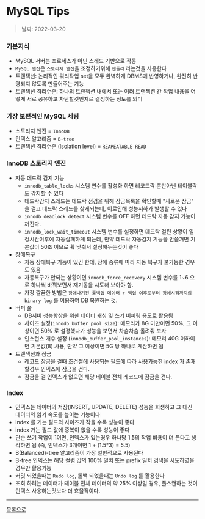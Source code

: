# MySQL Tips

> 날짜: 2022-03-20

### 기본지식

- MySQL 서버는 프로세스가 아닌 스레드 기반으로 작동
- `MySQL 엔진`은 `스토리지 엔진`을 조정하기위해 `핸들러` 라는것을 사용한다
- 트랜잭션: 논리적인 쿼리작업 set을 모두 완벽하게 DBMS에 반영하거나, 완전히 반영되지 않도록 만들어주는 기능
- 트랜잭션 격리수준: 하나의 트랜잭션 내에서 또는 여러 트랜잭션 간 작업 내용을 어떻게 서로 공유하고 차단할것인지르 결정하는 정도를 의미

### 가장 보편적인 MySQL 세팅

- 스토리지 엔진 = `InnoDB`
- 인덱스 알고리즘 = `B-tree`
- 트랜잭션 격리수준 (Isolation level) = `REAPEATABLE READ`

### InnoDB 스토리지 엔진

- 자동 데드락 감지 기능
  - `innodb_table_locks` 시스템 변수를 활성화 하면 레코드락 뿐만아닌 테이블락도 감지할 수 있다
  - 데드락감지 스레드는 데드락 점검을 위해 잠금목록을 확인할때 "새로운 잠금" 을 걸고 데드락 스레드를 찾게되는데, 이로인해 성능저하가 발생할 수 있다
  - `innodb_deadlock_detect` 시스템 변수를 OFF 하면 데드락 자동 감지 기능이 꺼진다.
  - `innodb_lock_wait_timeout` 시스템 변수를 설정하면 데드락 걸린 상황이 일정시간이후에 자동실패하게 되는데, 만약 데드락 자동감지 기능을 안쓸거면 기본값이 50초 이므로 확 낮춰서 설정해두는것이 좋다
- 장애복구
  - 자동 장애복구 기능이 있긴 한데, 장애 종류에 따라 자동 복구가 불가능한 경우도 있음
  - 자동복구가 안되는 상황이면 `innodb_force_recovery` 시스템 변수를 1~6 으로 하나씩 바꿔보면서 재기동을 시도해 보아야 함.
  - 가장 깔끔한 방법은 `장애나기전 풀백업 데이터 + 백업 이후로부터 장애시점까지의 binary log` 를 이용하여 DB 복원하는 것.
- 버퍼 풀
  - DB서버 성능향상을 위한 데이터 캐싱 및 쓰기 버퍼링 용도로 활용됨
  - 사이즈 설정(`innodb_buffer_pool_size`): 메모리가 8G 미만이면 50%, 그 이상이면 50% 로 설정했다가 성능을 보면서 차츰차츰 올려줘 보자
  - 인스턴스 개수 설정 (`innodb_buffer_pool_instances`): 메모리 40G 이하이면 기본값(8) 사용, 만약 그 이상이면 5G 당 하나로 계산하면 됨
- 트랜잭션과 잠금
  - 레코드 잠금을 걸때 조건절에 사용되는 필드에 따라 사용가능한 index 가 존재할경우 인덱스에 잠금을 건다.
  - 잠금을 걸 인덱스가 없으면 해당 테이블 전체 레코드에 잠금을 건다.

### Index

- 인덱스는 데이터의 저장(INSERT, UPDATE, DELETE) 성능을 희생하고 그 대신 데이터의 읽기 속도를 높이는 기능이다
- index 를 거는 필드의 사이즈가 작을 수록 성능이 좋다
- index 거는 필드 값에 중복이 없을 수록 성능이 좋다
- 단순 쓰기 작업이 1이면, 인덱스가 있는경우 하나당 1.5의 작업 비용이 더 든다고 생각하면 됨 (즉, 인덱스가 3개이면 1 + (1.5\*3) = 5.5)
- B(Balanced)-tree 알고리즘이 가장 일반적으로 사용된다
- B-tree 인덱스는 해당 컬럼 값의 100% 일치 또는 prefix 일치 검색을 시도하였을 경우만 활용가능
- 커밋 되었을때는 `Redo log`, 롤백 되었을때는 `Undo log` 를 활용한다
- 조회 하려는 데이터가 테이블 전체 데이터의 약 25% 이상일 경우, 풀스캔하는 것이 인덱스 사용하는것보다 더 효율적이다.

---

[목록으로](https://shiwoo-park.github.io/blog)

